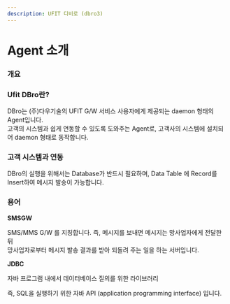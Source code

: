```yaml
---
description: UFIT 디비로 (dbro3)
---
```


# Agent 소개

### 개요

### Ufit DBro란?

DBro는 (주)다우기술의 UFIT G/W 서비스 사용자에게 제공되는 daemon 형태의 Agent입니다.\
고객의 시스템과 쉽게 연동할 수 있도록 도와주는 Agent로, 고객사의 시스템에 설치되어 daemon 형태로 동작합니다.

### 고객 시스템과 연동

DBro의 실행을 위해서는 Database가 반드시 필요하며, Data Table 에 Record를 Insert하여 메시지 발송이 가능합니다.

### 용어

**SMSGW**

SMS/MMS G/W 를 지칭합니다. 즉, 메시지를 보내면 메시지는 망사업자에게 전달한 뒤\
망사업자로부터 메시지 발송 결과를 받아 되돌려 주는 일을 하는 서버입니다.

**JDBC**

자바 프로그램 내에서 데이터베이스 질의를 위한 라이브러리

즉, SQL을 실행하기 위한 자바 API (application programming interface) 입니다.
